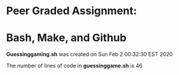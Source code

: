 # Peer Graded Assignment:
# Bash, Make, and Github

**Guessinggaming.sh** was created on Sun Feb  2 00:32:30 EST 2020

The number of lines of code in **guessinggame.sh** is 46
